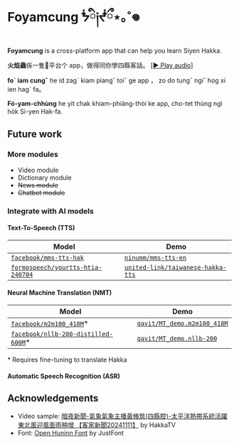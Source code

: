 # Foyamcung ᖭི༏ᖫྀ⋆｡˚𖦹

**Foyamcung** is a cross-platform app that can help you learn Siyen Hakka.

**火焰蟲**係一隻𨃰平台个 app，做得同你學四縣客話。 [[▶️ Play audio]](/frontend/assets/audio/foyamcung_intro.wav)

**foˋ iam cungˇ** he id zagˋ kiam piangˇ toiˇ ge app ， zo do tungˇ ngiˇ hog xi ien hagˋ fa。

**Fó-yam-chhùng** he yit chak khiam-phiàng-thòi ke app, cho-tet thùng ngì ho̍k Si-yen Hak-fa.

## Future work

### More modules

- Video module
- Dictionary module
- ~~News module~~
- ~~Chatbot module~~


### Integrate with AI models

#### Text-To-Speech (TTS)

| Model | Demo |
| --- | --- |
| [`facebook/mms-tts-hak`](https://huggingface.co/facebook/mms-tts-hak) | [`ninumm/mms-tts-en`](https://huggingface.co/spaces/ninumm/mms-tts-en) |
| [`formospeech/yourtts-htia-240704`](https://huggingface.co/formospeech/yourtts-htia-240704) | [`united-link/taiwanese-hakka-tts`](https://huggingface.co/spaces/united-link/taiwanese-hakka-tts) |

#### Neural Machine Translation (NMT)

| Model | Demo |
| --- | --- |
| [`facebook/m2m100_418M`](https://huggingface.co/facebook/m2m100_418M)\* | [`qavit/MT_demo.m2m100_418M`](https://huggingface.co/spaces/qavit/MT_demo.m2m100_418M) |
| [`facebook/nllb-200-distilled-600M`](https://huggingface.co/facebook/nllb-200-distilled-600M)\* | [`qavit/MT_demo.nllb-200`](https://huggingface.co/spaces/qavit/MT_demo.nllb-200) |

\* Requires fine-tuning to translate Hakka

#### Automatic Speech Recognition (ASR)

## Acknowledgements

- Video sample: [暗夜新聞-氣象氣象主播黃脩筑(四縣腔)-太平洋熱帶系統活躍 東北風迎風面雨稍增 【客家新聞20241111】](https://www.youtube.com/watch?v=kOkqJlJM0Sw) by  HakkaTV
- Font: [Open Huninn Font](https://github.com/justfont/open-huninn-font) by JustFont
